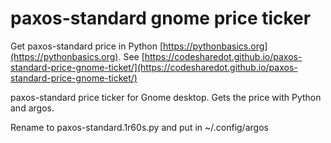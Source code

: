 # paxos-standard gnome price ticker

Get paxos-standard price in Python [https://pythonbasics.org](https://pythonbasics.org).
See [https://codesharedot.github.io/paxos-standard-price-gnome-ticket/](https://codesharedot.github.io/paxos-standard-price-gnome-ticket/)

paxos-standard price ticker for Gnome desktop. Gets the price with Python and argos.

Rename to paxos-standard.1r60s.py and put in ~/.config/argos
